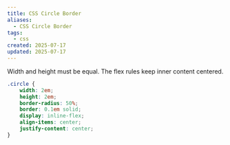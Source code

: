 ```yaml
---
title: CSS Circle Border
aliases:
  - CSS Circle Border
tags:
  - css
created: 2025-07-17
updated: 2025-07-17
---
```


Width and height must be equal. The flex rules keep inner content centered.

```css
.circle {
	width: 2em;
	height: 2em;
	border-radius: 50%;
	border: 0.1em solid;
	display: inline-flex;
	align-items: center;
	justify-content: center;
}
```